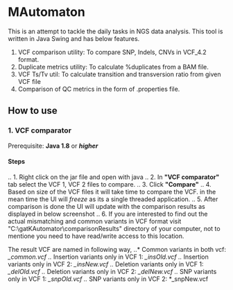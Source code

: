 # MAutomaton

This is an attempt to tackle the daily tasks in NGS data analysis. This tool is written in Java Swing and has below features.

1. VCF comparison utility: To compare SNP, Indels, CNVs in VCF_4.2 format.
2. Duplicate metrics utility: To calculate %duplicates from a BAM file.
3. VCF Ts/Tv util: To calculate transition and transversion ratio from given VCF file
4. Comparison of QC metrics in the form of .properties file.


## How to use

### 1. VCF comparator

Prerequisite: **Java 1.8** or **_higher_**

#### Steps
.. 1. Right click on the jar file and open with java
.. 2. In **"VCF comparator"** tab select the VCF 1, VCF 2 files to compare.
.. 3. Click **"Compare"**
.. 4. Based on size of the VCF files it will take time to compare the VCF. in the mean time the UI will _freeze_ as its a single threaded application.
.. 5. After comparison is done the UI will update with the comparison results as displayed in below screenshot
.. 6. If you are interested to find out the actual mismatching and common variants in VCF format visit "C:\gatKAutomator\comparisonResults" directory of your computer, not to mentione you need to have read/write access to this location.
	
The result VCF are named in following way,
	..* Common variants in both vcf: *_common.vcf
	..* Insertion variants only in VCF 1: *_insOld.vcf
	..* Insertion variants only in VCF 2: *_insNew.vcf
	..* Deletion variants only in VCF 1: *_delOld.vcf
	..* Deletion variants only in VCF 2: *_delNew.vcf
	..* SNP variants only in VCF 1: *_snpOld.vcf
	..* SNP variants only in VCF 2: *_snpNew.vcf

